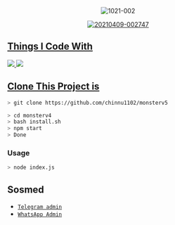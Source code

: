 <p align="center">
<img src="https://i.ibb.co/hMXM5Cv/Whats-App-Image-2021-08-11-at-12-51-24-PM.jpg" alt="1021-002" border="0">
</p>
<p align="center">
<a href="https://github.com/chinnu1102">
</p>

  
 <p align="center">
<img src="https://i.ibb.co/vdT551B/Whats-App-Image-2021-08-11-at-12-49-02-PM.jpg" alt="20210409-002747" border="0">
</p>
<p align="center">
<a href="https://github.com/chinnu1102">
</p>
  
  
  
## Things I Code With
<p>
    <img
        src="https://img.shields.io/badge/node.js%20-%2343853D.svg?&style=for-the-badge&logo=node.js&logoColor=white" />
    <img
        src="https://img.shields.io/badge/javascript%20-%23323330.svg?&style=for-the-badge&logo=javascript&logoColor=%23F7DF1E" />



## Clone This Project is

```bash
> git clone https://github.com/chinnu1102/monsterv5
```

```bash
> cd monsterv4
> bash install.sh
> npm start
> Done 
```

### Usage
```bash
> node index.js
```
## Sosmed
* [`Telegram admin`](https://t.me/offensive_security_1102)
* [`WhatsApp Admin`](http://wa.me/919505579643)
